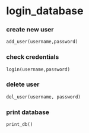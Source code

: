# login_database

### create new user

```python
add_user(username,password)
```

### check credentials
```python
login(username,password)
```

### delete user
```python
del_user(username, password)
```

### print database
```python
print_db()
```
